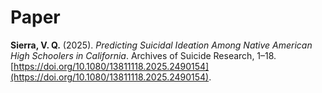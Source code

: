 # Paper 

**Sierra, V. Q.** (2025). *Predicting Suicidal Ideation Among Native American High Schoolers in California*. Archives of Suicide Research, 1–18. [https://doi.org/10.1080/13811118.2025.2490154](https://doi.org/10.1080/13811118.2025.2490154).
